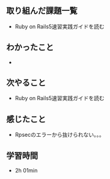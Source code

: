 ## 取り組んだ課題一覧
- Ruby on Rails5速習実践ガイドを読む
## わかったこと
- 
## 次やること
- Ruby on Rails5速習実践ガイドを読む
## 感じたこと
- Rpsecのエラーから抜けられない。。。
## 学習時間
- 2h 01min
